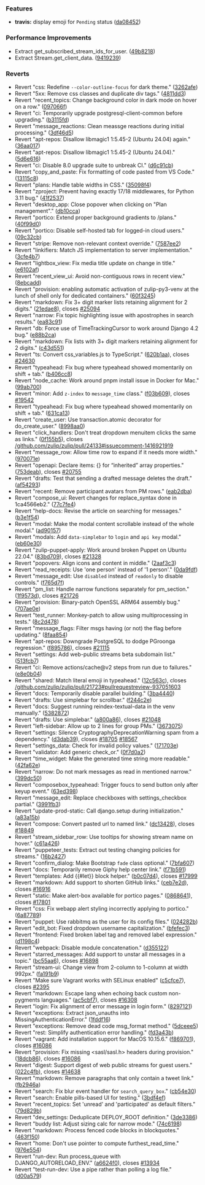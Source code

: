 ### Features

* **travis:** display emoji for `Pending` status ([da08452](https://github.com/zulip/zulip/commit/da084528db9e61c40fda55d5b88cc61b05fc81c8))


### Performance Improvements

* Extract get_subscribed_stream_ids_for_user. ([49b8218](https://github.com/zulip/zulip/commit/49b82184636728410b7a62a17d2b3aa0d6d73e0f))
* Extract Stream.get_client_data. ([9419239](https://github.com/zulip/zulip/commit/94192395fb727ab8499fd633d758a38d2e65116c))


### Reverts

* Revert "css: Redefine `--color-outline-focus` for dark theme." ([3262afe](https://github.com/zulip/zulip/commit/3262afeb9b0c4724fa72d06bf103d38062d468f3))
* Revert "5xx: Remove css classes and duplicate div tags." ([4811dd3](https://github.com/zulip/zulip/commit/4811dd3ffde7a454907d528bda2585a18ac8b87d))
* Revert "recent_topics: Change background color in dark mode on hover on a row." ([097066f](https://github.com/zulip/zulip/commit/097066f412e2bbe5304d725070d87b4c4091cc00))
* Revert "ci: Temporarily upgrade postgresql-client-common before upgrading." ([b3115fd](https://github.com/zulip/zulip/commit/b3115fd7c355b43dcfc7b9cfd53104e5540f842f))
* Revert "message_reactions: Clean meassge reactions during initial processing." ([3df46d5](https://github.com/zulip/zulip/commit/3df46d542bc3cd9f696ec6002e37e79009bd3e55))
* Revert "apt-repos: Disallow libmagic1 1:5.45-2 (Ubuntu 24.04) again." ([36aa017](https://github.com/zulip/zulip/commit/36aa0177bd0312c32503ca3e368f25664e724ef7))
* Revert "apt-repos: Disallow libmagic1 1:5.45-2 (Ubuntu 24.04)." ([5d6e616](https://github.com/zulip/zulip/commit/5d6e6168085b923a6eeacf29a78f9a6778d7809e))
* Revert "ci: Disable 8.0 upgrade suite to unbreak CI." ([d6c91cb](https://github.com/zulip/zulip/commit/d6c91cb7f9f89eab0651150caf8e40fa607ed04f))
* Revert "copy_and_paste: Fix formatting of code pasted from VS Code." ([13115c8](https://github.com/zulip/zulip/commit/13115c8180e7df7da7e9922f90a7ebdfdf5791cb))
* Revert "plans: Handle table widths in CSS." ([35098f4](https://github.com/zulip/zulip/commit/35098f49597895718343091881fbd6198bd2022d))
* Revert "zproject: Prevent having exactly 17/18 middlewares, for Python 3.11 bug." ([41f2537](https://github.com/zulip/zulip/commit/41f253774d56f0851b36f1f6ed8080829ccc06c1))
* Revert "desktop_app: Close popover when clicking on "Plan management"." ([db10cca](https://github.com/zulip/zulip/commit/db10cca4a2cfca9637321aa319778b15889ae034))
* Revert "portico: Extend proper background gradients to /plans." ([40f99d0](https://github.com/zulip/zulip/commit/40f99d0990c758b423f144f9dd651e6be5127135))
* Revert "portico: Disable self-hosted tab for logged-in cloud users." ([09c32cb](https://github.com/zulip/zulip/commit/09c32cbe302f18c70538d867efa23a0d107d6cae))
* Revert "stripe: Remove non-relevant context override." ([7587ee2](https://github.com/zulip/zulip/commit/7587ee2289b9ad026cd98d2b77cc0fa47a541dea))
* Revert "linkifiers: Match JS implementation to server implementation." ([3cfe4b7](https://github.com/zulip/zulip/commit/3cfe4b720cd972defc8c078506a30d13ca4eb1e7))
* Revert "lightbox_view: Fix media title update on change in title." ([e6102af](https://github.com/zulip/zulip/commit/e6102af351a656c5b2d3aa3909482759164077be))
* Revert "recent_view_ui: Avoid non-contiguous rows in recent view." ([8ebcadd](https://github.com/zulip/zulip/commit/8ebcaddfd9d57ef93ca2934b6988332049a245e3))
* Revert "provision: enabling automatic activation of zulip-py3-venv at the lunch of shell only for dedicated containers." ([60f3245](https://github.com/zulip/zulip/commit/60f324518b0c674cdc33886186701e70df29f255))
* Revert "markdown: Fix 3+ digit marker lists retaining alignment for 2 digits." ([21edae8](https://github.com/zulip/zulip/commit/21edae876e53ecb2c38059114e603537b77f2ea3)), closes [#25094](https://github.com/zulip/zulip/issues/25094)
* Revert "narrow: Fix topic highlighting issue with apostrophes in search results." ([ea83c91](https://github.com/zulip/zulip/commit/ea83c911e9de97ba53276267728d9d297c10b25d))
* Revert "db: Force use of TimeTrackingCursor to work around Django 4.2 bug." ([e88b2ca](https://github.com/zulip/zulip/commit/e88b2caeef5e0b5cb0366305ea55f16e443a8865))
* Revert "markdown: Fix lists with 3+ digit markers retaining alignment for 2 digits." ([c43d551](https://github.com/zulip/zulip/commit/c43d551c5f5deb8a0eaeee06a2a2b14b16518ac6))
* Revert "ts: Convert css_variables.js to TypeScript." ([620b1aa](https://github.com/zulip/zulip/commit/620b1aa1bda314ed89b7aa0090b877d78f171634)), closes [#24630](https://github.com/zulip/zulip/issues/24630)
* Revert "typeahead: Fix bug where typeahead showed momentarily on shift + tab." ([b406cc8](https://github.com/zulip/zulip/commit/b406cc84ffb099fc65c581f06fe390388893b341))
* Revert "node_cache: Work around pnpm install issue in Docker for Mac." ([99ab700](https://github.com/zulip/zulip/commit/99ab700c1bdef59c5af4d8ca6efe035701d3c1c3))
* Revert "minor: Add `z-index` to `message_time` class." ([f03b609](https://github.com/zulip/zulip/commit/f03b609bfd7d8cc6ae7de6e0e321c35a8f155f22)), closes [#19542](https://github.com/zulip/zulip/issues/19542)
* Revert "typeahead: Fix bug where typeahead showed momentarily on shift + tab." ([631ca13](https://github.com/zulip/zulip/commit/631ca13428c36b89c9838b2eb971694db1b64029))
* Revert "create_user: Use transaction.atomic decorator for do_create_user." ([8998aa0](https://github.com/zulip/zulip/commit/8998aa00cd8238480aa9e3e3e0f74b67f913a6fd))
* Revert "click_handlers: Don't treat dropdown menuitem clicks the same as links." ([0f155b5](https://github.com/zulip/zulip/commit/0f155b597ff6d2244ca0dcace397d977d1365363)), closes [/github.com/zulip/zulip/pull/24133#issuecomment-1416921919](https://github.com//github.com/zulip/zulip/pull/24133/issues/issuecomment-1416921919)
* Revert "message_row: Allow time row to expand if it needs more width." ([970071e](https://github.com/zulip/zulip/commit/970071e3bd4215c5130ccd06a3cedae1451e52ec))
* Revert "openapi: Declare items: {} for “inherited” array properties." ([753deab](https://github.com/zulip/zulip/commit/753deab0872c3113ad81f1e7577f390feab782da)), closes [#20755](https://github.com/zulip/zulip/issues/20755)
* Revert "drafts: Test that sending a drafted message deletes the draft." ([af54293](https://github.com/zulip/zulip/commit/af54293ff8bf73f9691c68f1efbf78c0cd5e08c8))
* Revert "recent: Remove participant avatars from PM rows." ([eab2dba](https://github.com/zulip/zulip/commit/eab2dbab1eed1969bca4486c19b2093734509d86))
* Revert "compose_ui: Revert changes for replace_syntax done in 1ca4566eb2." ([77c7fe4](https://github.com/zulip/zulip/commit/77c7fe46997fd618303ce4dfaa455acd1b47c470))
* Revert "help-docs: Revise the article on searching for messages." ([b3e1f54](https://github.com/zulip/zulip/commit/b3e1f546f3cb1c39f0522725de74c5850ad8dda4))
* Revert "modal: Make the modal content scrollable instead of the whole modal." ([ad90157](https://github.com/zulip/zulip/commit/ad90157ec001bd28b4643c018b8ab6f6202b7e17))
* Revert "modals: Add `data-simplebar` to `login` and `api key` modal." ([eb60e30](https://github.com/zulip/zulip/commit/eb60e30c9aeed42d4f49843097641506f9cb6a6f))
* Revert "zulip-puppet-apply: Work around broken Puppet on Ubuntu 22.04." ([83bd709](https://github.com/zulip/zulip/commit/83bd70956225495152646cef90a5f64dadbb7996)), closes [#21328](https://github.com/zulip/zulip/issues/21328)
* Revert "popovers: Align icons and content in middle." ([2aaf3c3](https://github.com/zulip/zulip/commit/2aaf3c3c7626979a7381e3c0821a8127f97dca03))
* Revert "read_receipts: Use 'one person' instead of '1 person'." ([0da9fdf](https://github.com/zulip/zulip/commit/0da9fdf28f63e49d6a5941a84886e778acf741ef))
* Revert "message_edit: Use `disabled` instead of `readonly` to disable controls." ([f765d7f](https://github.com/zulip/zulip/commit/f765d7f523a8f89e2ff7381d8288d740b2710932))
* Revert "pm_list: Handle narrow functions separately for pm_section." ([1f9573d](https://github.com/zulip/zulip/commit/1f9573d527b8e1d706ad40c2a4e1f601d7f7e3f6)), closes [#21726](https://github.com/zulip/zulip/issues/21726)
* Revert "provision: Binary-patch OpenSSL ARM64 assembly bug." ([707ae0e](https://github.com/zulip/zulip/commit/707ae0e7c1f49599fb544a8c1eebfeef8c7c07c2))
* Revert "test_runner: Monkey-patch to allow using multiprocessing in tests." ([8c2d478](https://github.com/zulip/zulip/commit/8c2d478e6a69b559f50f3542c40ccfbe81485f38))
* Revert "message_flags: Filter msgs having (or not) the flag before updating." ([8faa854](https://github.com/zulip/zulip/commit/8faa854267df9e3f6810979d59d242653bb0f445))
* Revert "apt-repos: Downgrade PostgreSQL to dodge PGroonga regression." ([f895786](https://github.com/zulip/zulip/commit/f8957863a23b84eb361016176323e0b2cc99116b)), closes [#21115](https://github.com/zulip/zulip/issues/21115)
* Revert "settings: Add web-public streams beta subdomain list." ([513fcb7](https://github.com/zulip/zulip/commit/513fcb7bd51eea5657c26682194b1120ba8e6d10))
* Revert "ci: Remove actions/cache@v2 steps from run due to failures." ([e8e0b04](https://github.com/zulip/zulip/commit/e8e0b045fc550b79540f4f6d7c2a2a5ddaa2350f))
* Revert "shared: Match literal emoji in typeahead." ([12c563c](https://github.com/zulip/zulip/commit/12c563cc940209c2035d98381b74dcf50f07eae4)), closes [/github.com/zulip/zulip/pull/21723#pullrequestreview-937051603](https://github.com//github.com/zulip/zulip/pull/21723/issues/pullrequestreview-937051603)
* Revert "docs: Temporarily disable parallel building." ([3ba4440](https://github.com/zulip/zulip/commit/3ba444096ba30783b37a57e05b5dd75da503b4fb))
* Revert "drafts: Use simplebar for scrollbar." ([f244c2e](https://github.com/zulip/zulip/commit/f244c2eca462996d6ebbc8722547103239015289))
* Revert "docs: Suggest running reindex-textual-data in the venv manually." ([5382872](https://github.com/zulip/zulip/commit/538287261de101e572c3248de15307ef377ef3bb))
* Revert "drafts: Use simplebar." ([a800a86](https://github.com/zulip/zulip/commit/a800a86f54379f26d2a2279a0e21b2a16a9b983e)), closes [#21048](https://github.com/zulip/zulip/issues/21048)
* Revert "left-sidebar: Allow up to 2 lines for group PMs." ([3673075](https://github.com/zulip/zulip/commit/3673075974fa68205f5d2638493cb711bc3a8b39))
* Revert "settings: Silence CryptographyDeprecationWarning spam from a dependency." ([d3dab39](https://github.com/zulip/zulip/commit/d3dab39b870fa55bf6d4579a57613e71570cb6ea)), closes [#18705](https://github.com/zulip/zulip/issues/18705) [#18567](https://github.com/zulip/zulip/issues/18567)
* Revert "settings_data: Check for invalid policy values." ([171703e](https://github.com/zulip/zulip/commit/171703e4803ad3f0095b8ca6bdede4d740e0bd68))
* Revert "validator: Add generic check_or." ([0f7d0a2](https://github.com/zulip/zulip/commit/0f7d0a23c943a7e4e3522cf834042b921f6df506))
* Revert "time_widget: Make the generated time string more readable." ([42fa62e](https://github.com/zulip/zulip/commit/42fa62e563a272524c8242cdd3b54b3d3fce7a6b))
* Revert "narrow: Do not mark messages as read in mentioned narrow." ([399dc50](https://github.com/zulip/zulip/commit/399dc5046b27ecd92e4fe2885064cda2e14eb5b5))
* Revert "composebox_typeahead: Trigger foucs to send button only after keyup event." ([63ed398](https://github.com/zulip/zulip/commit/63ed398c22952387c1b89af7f9a6dcbc75c2cdfa))
* Revert "message_edit: Replace checkboxes with settings_checkbox partial." ([3991fb3](https://github.com/zulip/zulip/commit/3991fb3ea6044996c06cae5e28171398376f4e2b))
* Revert "update-prod-static: Call django.setup during initialization." ([a83a15b](https://github.com/zulip/zulip/commit/a83a15b7546cafa7b4a2e8f8e965be09aad18033))
* Revert "compose: Convert pasted url to named link." ([dc13428](https://github.com/zulip/zulip/commit/dc1342825b278c414e2f49a3810998ea7f6cca13)), closes [#18849](https://github.com/zulip/zulip/issues/18849)
* Revert "stream_sidebar_row: Use tooltips for showing stream name on hover." ([c61a426](https://github.com/zulip/zulip/commit/c61a42615caadc1663fba0c03c7fe6d7e8a2b6cc))
* Revert "puppeteer_tests: Extract out testing changing policies for streams." ([16b2427](https://github.com/zulip/zulip/commit/16b24278106858130d74e3eb4a530a91cc6983fd))
* Revert "confirm_dialog: Make Bootstrap `fade` class optional." ([7bfa607](https://github.com/zulip/zulip/commit/7bfa607d0acf8b50d9dbc40b6d8913e004f4fce8))
* Revert "docs: Temporarily remove Giphy help center link." ([f71b591](https://github.com/zulip/zulip/commit/f71b591f95c3883550adef090068d5523ab13cdf))
* Revert "templates: Add {{#let}} block helper." ([b0c07d4](https://github.com/zulip/zulip/commit/b0c07d433fe2b5ffb1368b7b0d2b0161241bdd6d)), closes [#17999](https://github.com/zulip/zulip/issues/17999)
* Revert "markdown: Add support to shorten GitHub links." ([ceb7e2d](https://github.com/zulip/zulip/commit/ceb7e2d2bda89a24e1ba6f08cd0013a5a8ba0c3d)), closes [#16916](https://github.com/zulip/zulip/issues/16916)
* Revert "static: Make alert-box available for portico pages." ([0868641](https://github.com/zulip/zulip/commit/0868641ea49df6ed759b89d542f5c99da2b969fd)), closes [#17801](https://github.com/zulip/zulip/issues/17801)
* Revert "css: Fix webapp alert styling incorrectly applying to portico." ([6a87789](https://github.com/zulip/zulip/commit/6a877890b8e4e6846d5ab8b509e4872fa3c4b9ba))
* Revert "puppet: Use rabbitmq as the user for its config files." ([024282b](https://github.com/zulip/zulip/commit/024282b51e3499f07577ed2c9deafa5ea9a9a6ca))
* Revert "edit_bot: Fixed dropdown username capitalization." ([bfefec3](https://github.com/zulip/zulip/commit/bfefec31f454768fabce3b8161b703afa2c99e11))
* Revert "frontend: Fixed broken label tag and removed label expression." ([d1198c4](https://github.com/zulip/zulip/commit/d1198c46c5b329364332aedb53fe660b6774e086))
* Revert "webpack: Disable module concatenation." ([d355122](https://github.com/zulip/zulip/commit/d355122c7780cb7d8663ff9ed2e113c299cdfed0))
* Revert "starred_messages: Add support to unstar all messages in a topic." ([bc55aa6](https://github.com/zulip/zulip/commit/bc55aa6a01641e81b2e380127ff109cf92e18618)), closes [#16898](https://github.com/zulip/zulip/issues/16898)
* Revert "stream-ui: Change view from 2-column to 1-column at width 992px." ([fa191b9](https://github.com/zulip/zulip/commit/fa191b9912e82287f9b2bcb654b2576720c1807f))
* Revert "Make sure Vagrant works with SELinux enabled" ([c5cfce7](https://github.com/zulip/zulip/commit/c5cfce73cbda802a27ae22c850a9e87df73a2ab8)), closes [#2395](https://github.com/zulip/zulip/issues/2395)
* Revert "markdown: Escape lang when echoing back custom non-pygments languages." ([ac5cbf7](https://github.com/zulip/zulip/commit/ac5cbf76930d7807b37029513b6e9b7ef9f5d939)), closes [#16308](https://github.com/zulip/zulip/issues/16308)
* Revert "login: Fix alignment of error message in login form." ([8297121](https://github.com/zulip/zulip/commit/8297121050420cf78a6d4f6af9ec35e959ea025c))
* Revert "exceptions: Extract json_unauths into MissingAuthenticationError." ([1fddf16](https://github.com/zulip/zulip/commit/1fddf16b73daea32b549c3dd9066ff71999c7b56))
* Revert "exceptions: Remove dead code msg_format method." ([5dceee5](https://github.com/zulip/zulip/commit/5dceee5bd867e1f974fa55b5ec52d1817afb6545))
* Revert "rest: Simplify authentication error handling." ([fd3a43b](https://github.com/zulip/zulip/commit/fd3a43b51e5e9ec4a945157a2afad04d0011c7b7))
* Revert "vagrant: Add installation support for MacOS 10.15.6." ([f869701](https://github.com/zulip/zulip/commit/f869701d15a53aa56c0b8511f5652dd6c25c33d2)), closes [#16086](https://github.com/zulip/zulip/issues/16086)
* Revert "provision: Fix missing <sasl/sasl.h> headers during provision." ([18dcb86](https://github.com/zulip/zulip/commit/18dcb86de53e452045f3693c8680a04f53d09758)), closes [#16086](https://github.com/zulip/zulip/issues/16086)
* Revert "digest: Support digest of web public streams for guest users." ([022c4fb](https://github.com/zulip/zulip/commit/022c4fbfc7ab913c2ec70ed5b7a59141957c1cbf)), closes [#14638](https://github.com/zulip/zulip/issues/14638)
* Revert "markdown: Remove paragraphs that only contain a tweet link." ([fb2946a](https://github.com/zulip/zulip/commit/fb2946aaf618d5ddfc6ec46a8aa02606514eed20))
* Revert "search: Fix blur event handler for `search_query_box`." ([cb54e30](https://github.com/zulip/zulip/commit/cb54e30832813c60f83cbb044569ba4ff13ee705))
* Revert "search: Enable pills-based UI for testing." ([3bdf4ef](https://github.com/zulip/zulip/commit/3bdf4ef21fd2007aad5757be4c573c4c8b48f4f2))
* Revert "recent_topics: Set 'unread' and 'participated' as default filters." ([79d829b](https://github.com/zulip/zulip/commit/79d829bda16a867cda9b4ffd6fbc0ea4005db200))
* Revert "dev_settings: Deduplicate DEPLOY_ROOT definition." ([3de3386](https://github.com/zulip/zulip/commit/3de3386c210c43a191dec12df21391bb6ea2095e))
* Revert "buddy list: Adjust sizing calc for narrow mode." ([74c6198](https://github.com/zulip/zulip/commit/74c61984df556d205bc901edd5b509e8b0a4ab87))
* Revert "markdown: Process fenced code blocks in blockquotes." ([463f150](https://github.com/zulip/zulip/commit/463f1503fc879b30dce181b19a893f2789082e57))
* Revert "home: Don't use pointer to compute furthest_read_time." ([976e554](https://github.com/zulip/zulip/commit/976e554799a03ff9d82d7b75d77d45985cd25df4))
* Revert "run-dev: Run process_queue with DJANGO_AUTORELOAD_ENV." ([a6624f0](https://github.com/zulip/zulip/commit/a6624f04db3730e430cd22fb9c841cac42b70b0a)), closes [#13934](https://github.com/zulip/zulip/issues/13934)
* Revert "test-run-dev: Use a pipe rather than polling a log file." ([d00a579](https://github.com/zulip/zulip/commit/d00a57931808ae807c29165fd86a0a6399bfc29c))